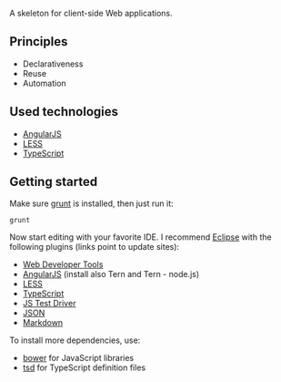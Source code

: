 A skeleton for client-side Web applications.

## Principles

* Declarativeness
* Reuse
* Automation

## Used technologies

* [AngularJS](http://angularjs.org)
* [LESS](http://lesscss.org)
* [TypeScript](http://www.typescriptlang.org)

## Getting started

Make sure [grunt](http://gruntjs.com) is installed, then just run it:

	grunt

Now start editing with your favorite IDE. I recommend [Eclipse](http://www.eclipse.org/downloads) with the following plugins (links point to update sites):

* [Web Developer Tools](http://download.eclipse.org/releases/kepler)
* [AngularJS](http://oss.opensagres.fr/angularjs-eclipse/1.0.0-SNAPSHOT) (install also Tern and Tern - node.js)
* [LESS](http://www.normalesup.org/~simonet/soft/ow/update)
* [TypeScript](http://eclipse-update.palantir.com/eclipse-typescript)
* [JS Test Driver](http://js-test-driver.googlecode.com/svn/update)
* [JSON](https://bitbucket.org/denmiroch/jsontools/src/default/JsonSite)
* [Markdown](http://www.winterwell.com/software/updatesite)

To install more dependencies, use:

* [bower](http://bower.io) for JavaScript libraries
* [tsd](http://definitelytyped.github.io/tsd) for TypeScript definition files